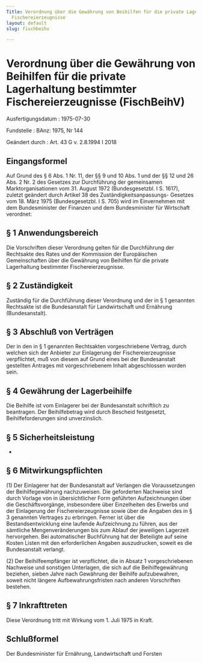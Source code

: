 ```yaml
---
Title: Verordnung über die Gewährung von Beihilfen für die private Lagerhaltung bestimmter
  Fischereierzeugnisse
layout: default
slug: fischbeihv

---
```


# Verordnung über die Gewährung von Beihilfen für die private Lagerhaltung bestimmter Fischereierzeugnisse (FischBeihV)

Ausfertigungsdatum
:   1975-07-30

Fundstelle
:   BAnz: 1975, Nr 144

Geändert durch
:   Art. 43 G v. 2.8.1994 I 2018


## Eingangsformel

Auf Grund des § 6 Abs. 1 Nr. 11, der §§ 9 und 10 Abs. 1 und der §§ 12
und 26 Abs. 2 Nr. 2 des Gesetzes zur Durchführung der gemeinsamen
Marktorganisationen vom 31. August 1972 (Bundesgesetzbl. I S. 1617),
zuletzt geändert durch Artikel 38 des Zuständigkeitsanpassungs-
Gesetzes vom 18. März 1975 (Bundesgesetzbl. I S. 705) wird im
Einvernehmen mit dem Bundesminister der Finanzen und dem
Bundesminister für Wirtschaft verordnet:


## § 1 Anwendungsbereich

Die Vorschriften dieser Verordnung gelten für die Durchführung der
Rechtsakte des Rates und der Kommission der Europäischen
Gemeinschaften über die Gewährung von Beihilfen für die private
Lagerhaltung bestimmter Fischereierzeugnisse.


## § 2 Zuständigkeit

Zuständig für die Durchführung dieser Verordnung und der in § 1
genannten Rechtsakte ist die Bundesanstalt für Landwirtschaft und
Ernährung (Bundesanstalt).


## § 3 Abschluß von Verträgen

Der in den in § 1 genannten Rechtsakten vorgeschriebene Vertrag, durch
welchen sich der Anbieter zur Einlagerung der Fischereierzeugnisse
verpflichtet, muß von diesem auf Grund eines bei der Bundesanstalt
gestellten Antrages mit vorgeschriebenem Inhalt abgeschlossen worden
sein.


## § 4 Gewährung der Lagerbeihilfe

Die Beihilfe ist vom Einlagerer bei der Bundesanstalt schriftlich zu
beantragen. Der Beihilfebetrag wird durch Bescheid festgesetzt,
Beihilfeforderungen sind unverzinslich.


## § 5 Sicherheitsleistung

-


## § 6 Mitwirkungspflichten

(1) Der Einlagerer hat der Bundesanstalt auf Verlangen die
Voraussetzungen der Beihilfegewährung nachzuweisen. Die geforderten
Nachweise sind durch Vorlage von in übersichtlicher Form geführten
Aufzeichnungen über die Geschäftsvorgänge, insbesondere über
Einzelheiten des Erwerbs und der Einlagerung der Fischereierzeugnisse
sowie über die Angaben des in § 3 genannten Vertrages zu erbringen.
Ferner ist über die Bestandsentwicklung eine laufende Aufzeichnung zu
führen, aus der sämtliche Mengenveränderungen bis zum Ablauf der
jeweiligen Lagerzeit hervorgehen. Bei automatischer Buchführung hat
der Beteiligte auf seine Kosten Listen mit den erforderlichen Angaben
auszudrucken, soweit es die Bundesanstalt verlangt.

(2) Der Beihilfeempfänger ist verpflichtet, die in Absatz 1
vorgeschriebenen Nachweise und sonstigen Unterlagen, die sich auf die
Beihilfegewährung beziehen, sieben Jahre nach Gewährung der Beihilfe
aufzubewahren, soweit nicht längere Aufbewahrungsfristen nach anderen
Vorschriften bestehen.


## § 7 Inkrafttreten

Diese Verordnung tritt mit Wirkung vom 1. Juli 1975 in Kraft.


## Schlußformel

Der Bundesminister für Ernährung, Landwirtschaft und Forsten

